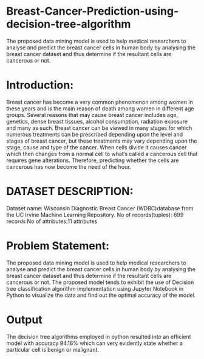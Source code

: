 # Breast-Cancer-Prediction-using-decision-tree-algorithm
The proposed data mining model is used to help medical researchers to analyse and predict the breast cancer cells in human body by analysing the breast cancer dataset and thus determine if the resultant cells are cancerous or not.

# Introduction:
Breast cancer has become a very common phenomenon among women in these years and  is the main reason of death among women in different age groups. Several reasons that may cause breast cancer includes age, genetics, dense breast tissues, alcohol consumption, radiation exposure and many as such. Breast cancer can be viewed in many stages for which numerous treatments can be prescribed depending upon the level and stages of breast cancer, but these treatments may vary depending upon the stage, cause and type of the cancer. When cells divide it causes cancer which then changes from a normal cell to what’s called a cancerous cell that requires gene alterations. Therefore, predicting whether the cells are cancerous has now become the need of the hour.

# DATASET DESCRIPTION:
Dataset name: Wisconsin Diagnostic Breast Cancer (WDBC)database from the UC Irvine Machine Learning Repository.
No of records(tuples): 699 records
No of attributes:11 attributes

# Problem Statement:
The proposed data mining model is used to help medical researchers to analyse and predict the breast cancer cells in human body by analysing the breast cancer dataset and thus determine if the resultant cells are cancerous or not. The proposed model tends to exhibit the use of Decision tree classification  algorithm implementation using Jupyter  Notebook in   Python to visualize the data and  find out the optimal accuracy of the model.

# Output
The decision tree algorithms employed in python resulted into an efficient model with accuracy 94.16% which can very evidently state whether a particular cell is benign or malignant. 

